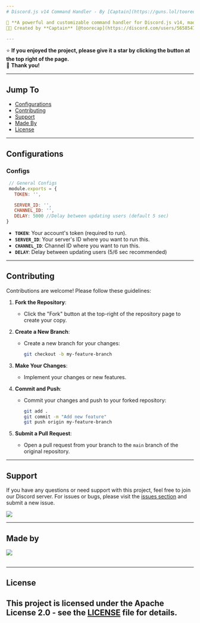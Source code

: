 ```yaml
---
# Discord.js v14 Command Handler - By [Captain](https://guns.lol/tooredcap)

🚀 **A powerful and customizable command handler for Discord.js v14, made to be both flexible and efficient.**  
👨‍💻 Created by **Captain** [@toorecap](https://discord.com/users/565854774612983808) *(me ofc)*, this handler supports message and slash commands, event handling, and advanced bot functionality with ease.

---
```


⭐️ **If you enjoyed the project, please give it a star by clicking the button at the top right of the page.**  
🙏 **Thank you!**

---

## Jump To

- [Configurations](#configurations)
- [Contributing](#contributing)
- [Support](#support)
- [Made By](#made-by)
- [License](#license)

---
## Configurations

 ### Configs
 ```js
  // General Configs
  module.exports = {
    TOKEN: '',

    SERVER_ID: '', 
    CHANNEL_ID: '',
    DELAY: 5000 //Delay between updating users (default 5 sec)
}
```
  - **`TOKEN`**: Your account's token (required to run).
  - **`SERVER_ID`**: Your server's ID where you want to run this.
  - **`CHANNEL_ID`**: Channel ID where you want to run this.
  - **`DELAY`**: Delay between updating users (5/6 sec recommended)

---
## Contributing

Contributions are welcome! Please follow these guidelines:

1. **Fork the Repository**:
   - Click the "Fork" button at the top-right of the repository page to create your copy.

2. **Create a New Branch**:
   - Create a new branch for your changes:
     ```bash
     git checkout -b my-feature-branch
     ```

3. **Make Your Changes**:
   - Implement your changes or new features.

4. **Commit and Push**:
   - Commit your changes and push to your forked repository:
     ```bash
     git add .
     git commit -m "Add new feature"
     git push origin my-feature-branch
     ```

5. **Submit a Pull Request**:
   - Open a pull request from your branch to the `main` branch of the original repository.
---
## Support
If you have any questions or need support with this project, feel free to join our Discord server. For issues or bugs, please visit the [issues section](https://github.com/CaptainTsu/DiscordJS-v14-Handler-By-Captain/issues) and submit a new issue.

<a href="https://discord.gg/AkWYfFPVdj">
  <img src="https://media.discordapp.net/attachments/1176815431865090159/1275051369363148911/image.png?ex=66c5cd1f&is=66c47b9f&hm=4ab7db925f0b541448cb831c428e7ae47a75b90b62e88223f6ea4cbe61d8af30&=&format=webp&quality=lossless&width=551&height=138">
</a>

---

## Made by
<p align="left">
  <a href="https://discord.com/users/565854774612983808"> <img align="center" src="https://lanyard.kyrie25.me/api/565854774612983808?waveColor=ffff&waveSpotifyColor=212121&gradient=fff&borderRadius=25px&bg=000"/></a>
  <br>
  <br>
</p>

---
## License
This project is licensed under the **Apache License 2.0** - see the [LICENSE](./LICENSE) file for details.
---
